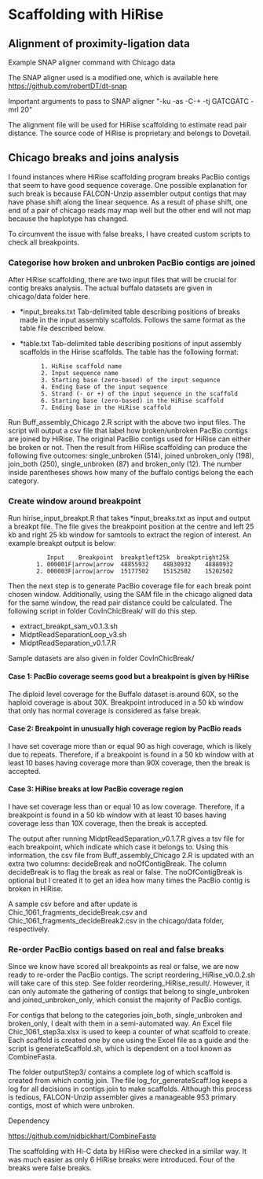 # Scaffolding with HiRise 
## Alignment of proximity-ligation data
Example SNAP aligner command with Chicago data

The SNAP aligner used is a modified one, which is available here https://github.com/robertDT/dt-snap

Important arguments to pass to SNAP aligner "-ku -as -C-+ -tj GATCGATC -mrl 20"

The alignment file will be used for HiRise scaffolding to estimate read pair distance. The source code of HiRise is proprietary and belongs to Dovetail. 

## Chicago breaks and joins analysis
I found instances where HiRise scaffolding program breaks PacBio contigs that seem to have good sequence coverage. One possible explanation for such break is because FALCON-Unzip assembler output contigs that may have phase shift along the linear sequence. As a result of phase shift, one end of a pair of chicago reads may map well but the other end will not map because the haplotype has changed. 

To circumvent the issue with false breaks, I have created custom scripts to check all breakpoints. 

### Categorise how broken and unbroken PacBio contigs are joined
After HiRise scaffolding, there are two input files that will be crucial for contig breaks analysis. The actual buffalo datasets are given in chicago/data folder here.

* *input_breaks.txt
  Tab-delimited table describing positions of breaks made in the input assembly scaffolds. Follows the same format as the table file described below.
* *table.txt
  Tab-delimited table describing positions of input assembly scaffolds in the Hirise scaffolds. The table has the following format:

            1. HiRise scaffold name
            2. Input sequence name
            3. Starting base (zero-based) of the input sequence
            4. Ending base of the input sequence
            5. Strand (- or +) of the input sequence in the scaffold
            6. Starting base (zero-based) in the HiRise scaffold
            7. Ending base in the HiRise scaffold

Run Buff_assembly_Chicago 2.R script with the above two input files. The script will output a csv file that label how broken/unbroken PacBio contigs are joined by HiRise. The original PacBio contigs used for HiRise can either be broken or not. Then the result from HiRise scaffolding can produce the following five outcomes: single_unbroken (514), joined unbroken_only (198), join_both (250), single_unbroken (87) and broken_only (12). The number inside parentheses shows how many of the buffalo contigs belong the each category.

### Create window around breakpoint
Run hirise_input_breakpt.R that takes \*input_breaks.txt as input and output a breakpt file. The file gives the breakpoint position at the centre and left 25 kb and right 25 kb window for samtools to extract the region of interest. An example breakpt output is below:

               Input	Breakpoint	breakptleft25k	breakptright25k
            1. 000001F|arrow|arrow	48855932	48830932	48880932
            2. 000003F|arrow|arrow	15177502	15152502	15202502

Then the next step is to generate PacBio coverage file for each break point chosen window. Additionally, using the SAM file in the chicago aligned data for the same window, the read pair distance could be calculated. The following script in folder CovInChicBreak/ will do this step.

* extract_breakpt_sam_v0.1.3.sh
* MidptReadSeparationLoop_v3.sh
* MidptReadSeparation_v0.1.7.R

Sample datasets are also given in folder CovInChicBreak/

#### Case 1: PacBio coverage seems good but a breakpoint is given by HiRise

The diploid level coverage for the Buffalo dataset is around 60X, so the haploid coverage is about 30X. Breakpoint introduced in a 50 kb window that only has normal coverage is considered as false break. 


#### Case 2: Breakpoint in unusually high coverage region by PacBio reads

I have set coverage more than or equal 90 as high coverage, which is likely due to repeats. Therefore, if a breakpoint is found in a 50 kb window with at least 10 bases having coverage more than 90X coverage, then the break is accepted.

#### Case 3: HiRise breaks at low PacBio coverage region

I have set coverage less than or equal 10 as low coverage. Therefore, if a breakpoint is found in a 50 kb window with at least 10 bases having coverage less than 10X coverage, then the break is accepted.
 
The output after running MidptReadSeparation_v0.1.7.R gives a tsv file for each breakpoint, which indicate which case it belongs to. Using this information, the csv file from Buff_assembly_Chicago 2.R is updated with an extra two columns: decideBreak and noOfContigBreak. The column decideBreak is to flag the break as real or false. The noOfContigBreak is optional but I created it to get an idea how many times the PacBio contig is broken in HiRise.

A sample csv before and after update is Chic_1061_fragments_decideBreak.csv and Chic_1061_fragments_decideBreak2.csv in the chicago/data folder, respectively.

### Re-order PacBio contigs based on real and false breaks
Since we know have scored all breakpoints as real or false, we are now ready to re-order the PacBio contigs. The script reordering_HiRise_v0.0.2.sh will take care of this step. See folder reordering_HiRise_result/. However, it can only automate the gathering of contigs that belong to single_unbroken and joined_unbroken_only, which consist the  majority of PacBio contigs. 

For contigs that belong to the categories join_both, single_unbroken and broken_only, I dealt with them in a semi-automated way. An Excel file Chic_1061_step3a.xlsx is used to keep a counter of what scaffold to create. Each scaffold is created one by one using the Excel file as a guide and the script is generateScaffold.sh, which is dependent on a tool known as CombineFasta. 

The folder outputStep3/ contains a complete log of which scaffold is created from which contig join. The file log_for_generateScaff.log keeps a log for all decisions in contigs join to make scaffolds. Although this process is tedious, FALCON-Unzip assembler gives a manageable 953 primary contigs, most of which were unbroken.

Dependency

https://github.com/njdbickhart/CombineFasta

The scaffolding with Hi-C data by HiRise were checked in a similar way. It was much easier as only 6 HiRise breaks were introduced. Four of the breaks were false breaks.

